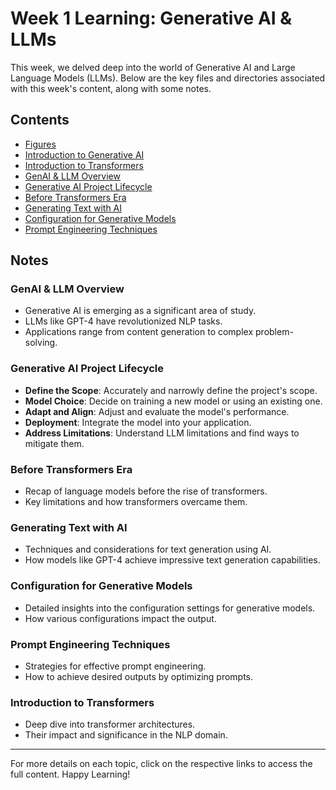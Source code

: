 # Week 1 Learning: Generative AI & LLMs

This week, we delved deep into the world of Generative AI and Large Language Models (LLMs). Below are the key files and directories associated with this week's content, along with some notes.

## Contents
- [Figures](./figures/)
- [Introduction to Generative AI](./introduction.md)
- [Introduction to Transformers](./transformers.md)
- [GenAI & LLM Overview](./GenAI&LLM.md)
- [Generative AI Project Lifecycle](./GenAI_project_lifecycle.md)
- [Before Transformers Era](./before_transformers.md)
- [Generating Text with AI](./generating_text.md)
- [Configuration for Generative Models](./generative_configuration.md)
- [Prompt Engineering Techniques](./prompt_engineering.md)


## Notes

### GenAI & LLM Overview
- Generative AI is emerging as a significant area of study.
- LLMs like GPT-4 have revolutionized NLP tasks.
- Applications range from content generation to complex problem-solving.

### Generative AI Project Lifecycle
- **Define the Scope**: Accurately and narrowly define the project's scope.
- **Model Choice**: Decide on training a new model or using an existing one.
- **Adapt and Align**: Adjust and evaluate the model's performance.
- **Deployment**: Integrate the model into your application.
- **Address Limitations**: Understand LLM limitations and find ways to mitigate them.

### Before Transformers Era
- Recap of language models before the rise of transformers.
- Key limitations and how transformers overcame them.

### Generating Text with AI
- Techniques and considerations for text generation using AI.
- How models like GPT-4 achieve impressive text generation capabilities.

### Configuration for Generative Models
- Detailed insights into the configuration settings for generative models.
- How various configurations impact the output.

### Prompt Engineering Techniques
- Strategies for effective prompt engineering.
- How to achieve desired outputs by optimizing prompts.

### Introduction to Transformers
- Deep dive into transformer architectures.
- Their impact and significance in the NLP domain.

---

For more details on each topic, click on the respective links to access the full content. Happy Learning!


